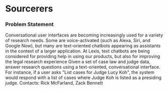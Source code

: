 # Sourcerers

### Problem Statement

Conversational user interfaces are becoming increasingly used for a variety of research needs.
Some are voice-activated (such as Alexa, Siri, and Google Now), but many are text-oriented chatbots appearing as assistants in the context of a larger application.
At Lexis, text chatbots are being considered for providing help in using our products, but also for improving the legal research experience
Given a set of case law and judge data, answer research questions using a text-oriented, conversational interface.
For instance, if a user asks "List cases for Judge Lucy Koh", the system would respond with a list of cases where Judge Koh is listed as a presiding judge.
Contacts: Rick McFarland, Zack Bennett

